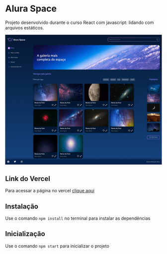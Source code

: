 # Alura Space

Projeto desenvolvido durante o curso React com javascript: lidando com arquivos estáticos.

<img src="./screenshot.png" alt="Imagem da página desenvolvida" />

## Link do Vercel
Para acessar a página no vercel [clique aqui](https://alura-space-ten-theta.vercel.app/)

## Instalação
Use o comando `npm install` no terminal para instalar as dependências

## Inicialização
Use o comando `npm start` para inicializar o projeto
